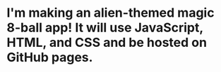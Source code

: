 # I'm making an alien-themed magic 8-ball app! It will use JavaScript, HTML, and CSS and be hosted on GitHub pages. 
